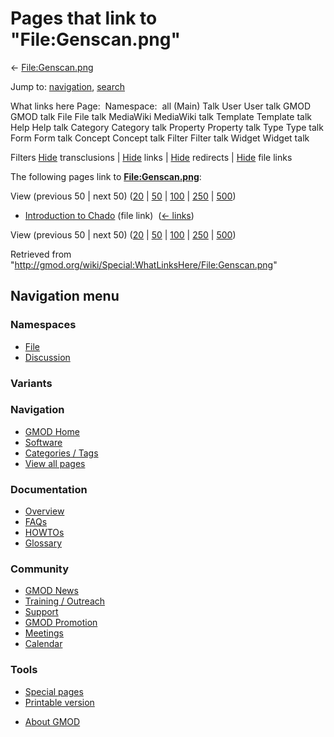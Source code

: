 <div id="mw-page-base" class="noprint">

</div>

<div id="mw-head-base" class="noprint">

</div>

<div id="content" class="mw-body" role="main">

<span id="top"></span>

<div id="mw-js-message" style="display:none;">

</div>



# <span dir="auto">Pages that link to "File:Genscan.png"</span>

<div id="bodyContent">

<div id="contentSub">

← [File:Genscan.png](/wiki/File:Genscan.png "File:Genscan.png")

</div>

<div id="jump-to-nav" class="mw-jump">

Jump to: [navigation](#mw-navigation), [search](#p-search)

</div>

<div id="mw-content-text">

What links here Page:  Namespace:  all (Main) Talk User User talk GMOD
GMOD talk File File talk MediaWiki MediaWiki talk Template Template talk
Help Help talk Category Category talk Property Property talk Type Type
talk Form Form talk Concept Concept talk Filter Filter talk Widget
Widget talk

Filters
[Hide](/mediawiki/index.php?title=Special:WhatLinksHere/File:Genscan.png&hidetrans=1 "Special:WhatLinksHere/File:Genscan.png")
transclusions \|
[Hide](/mediawiki/index.php?title=Special:WhatLinksHere/File:Genscan.png&hidelinks=1 "Special:WhatLinksHere/File:Genscan.png")
links \|
[Hide](/mediawiki/index.php?title=Special:WhatLinksHere/File:Genscan.png&hideredirs=1 "Special:WhatLinksHere/File:Genscan.png")
redirects \|
[Hide](/mediawiki/index.php?title=Special:WhatLinksHere/File:Genscan.png&hideimages=1 "Special:WhatLinksHere/File:Genscan.png")
file links

The following pages link to
**[File:Genscan.png](/wiki/File:Genscan.png "File:Genscan.png")**:

View (previous 50 \| next 50)
([20](/mediawiki/index.php?title=Special:WhatLinksHere/File:Genscan.png&limit=20 "Special:WhatLinksHere/File:Genscan.png")
\|
[50](/mediawiki/index.php?title=Special:WhatLinksHere/File:Genscan.png&limit=50 "Special:WhatLinksHere/File:Genscan.png")
\|
[100](/mediawiki/index.php?title=Special:WhatLinksHere/File:Genscan.png&limit=100 "Special:WhatLinksHere/File:Genscan.png")
\|
[250](/mediawiki/index.php?title=Special:WhatLinksHere/File:Genscan.png&limit=250 "Special:WhatLinksHere/File:Genscan.png")
\|
[500](/mediawiki/index.php?title=Special:WhatLinksHere/File:Genscan.png&limit=500 "Special:WhatLinksHere/File:Genscan.png"))

- [Introduction to
  Chado](/wiki/Introduction_to_Chado "Introduction to Chado") (file
  link) ‎ <span class="mw-whatlinkshere-tools">([←
  links](/mediawiki/index.php?title=Special:WhatLinksHere&target=Introduction+to+Chado "Special:WhatLinksHere"))</span>

View (previous 50 \| next 50)
([20](/mediawiki/index.php?title=Special:WhatLinksHere/File:Genscan.png&limit=20 "Special:WhatLinksHere/File:Genscan.png")
\|
[50](/mediawiki/index.php?title=Special:WhatLinksHere/File:Genscan.png&limit=50 "Special:WhatLinksHere/File:Genscan.png")
\|
[100](/mediawiki/index.php?title=Special:WhatLinksHere/File:Genscan.png&limit=100 "Special:WhatLinksHere/File:Genscan.png")
\|
[250](/mediawiki/index.php?title=Special:WhatLinksHere/File:Genscan.png&limit=250 "Special:WhatLinksHere/File:Genscan.png")
\|
[500](/mediawiki/index.php?title=Special:WhatLinksHere/File:Genscan.png&limit=500 "Special:WhatLinksHere/File:Genscan.png"))

</div>

<div class="printfooter">

Retrieved from
"<http://gmod.org/wiki/Special:WhatLinksHere/File:Genscan.png>"

</div>

<div id="catlinks" class="catlinks catlinks-allhidden">

</div>

<div class="visualClear">

</div>

</div>

</div>

<div id="mw-navigation">

## Navigation menu

<div id="mw-head">



<div id="left-navigation">

<div id="p-namespaces" class="vectorTabs" role="navigation"
aria-labelledby="p-namespaces-label">

### Namespaces

- <span id="ca-nstab-image"><a href="/wiki/File:Genscan.png" accesskey="c"
  title="View the file page [c]">File</a></span>
- <span id="ca-talk"><a
  href="/mediawiki/index.php?title=File_talk:Genscan.png&amp;action=edit&amp;redlink=1"
  accesskey="t"
  title="Discussion about the content page [t]">Discussion</a></span>

</div>

<div id="p-variants" class="vectorMenu emptyPortlet" role="navigation"
aria-labelledby="p-variants-label">

### 

### Variants[](#)

<div class="menu">

</div>

</div>

</div>

<div id="right-navigation">





</div>



</div>

</div>

</div>

<div id="mw-panel">

<div id="p-logo" role="banner">

<a href="/wiki/Main_Page"
style="background-image: url(http://gmod.org/images/GMOD-cogs.png);"
title="Visit the main page"></a>

</div>

<div id="p-Navigation" class="portal" role="navigation"
aria-labelledby="p-Navigation-label">

### Navigation

<div class="body">

- <span id="n-GMOD-Home">[GMOD Home](/wiki/Main_Page)</span>
- <span id="n-Software">[Software](/wiki/GMOD_Components)</span>
- <span id="n-Categories-.2F-Tags">[Categories /
  Tags](/wiki/Categories)</span>
- <span id="n-View-all-pages">[View all
  pages](/wiki/Special:AllPages)</span>

</div>

</div>

<div id="p-Documentation" class="portal" role="navigation"
aria-labelledby="p-Documentation-label">

### Documentation

<div class="body">

- <span id="n-Overview">[Overview](/wiki/Overview)</span>
- <span id="n-FAQs">[FAQs](/wiki/Category:FAQ)</span>
- <span id="n-HOWTOs">[HOWTOs](/wiki/Category:HOWTO)</span>
- <span id="n-Glossary">[Glossary](/wiki/Glossary)</span>

</div>

</div>

<div id="p-Community" class="portal" role="navigation"
aria-labelledby="p-Community-label">

### Community

<div class="body">

- <span id="n-GMOD-News">[GMOD News](/wiki/GMOD_News)</span>
- <span id="n-Training-.2F-Outreach">[Training /
  Outreach](/wiki/Training_and_Outreach)</span>
- <span id="n-Support">[Support](/wiki/Support)</span>
- <span id="n-GMOD-Promotion">[GMOD
  Promotion](/wiki/GMOD_Promotion)</span>
- <span id="n-Meetings">[Meetings](/wiki/Meetings)</span>
- <span id="n-Calendar">[Calendar](/wiki/Calendar)</span>

</div>

</div>

<div id="p-tb" class="portal" role="navigation"
aria-labelledby="p-tb-label">

### Tools

<div class="body">

- <span id="t-specialpages"><a href="/wiki/Special:SpecialPages" accesskey="q"
  title="A list of all special pages [q]">Special pages</a></span>
- <span id="t-print"><a
  href="/mediawiki/index.php?title=Special:WhatLinksHere/File:Genscan.png&amp;printable=yes"
  rel="alternate" accesskey="p"
  title="Printable version of this page [p]">Printable version</a></span>

</div>

</div>

</div>

</div>

<div id="footer" role="contentinfo">

- <span id="footer-places-about">[About
  GMOD](/wiki/GMOD:About "GMOD:About")</span>

<!-- -->






</div>
